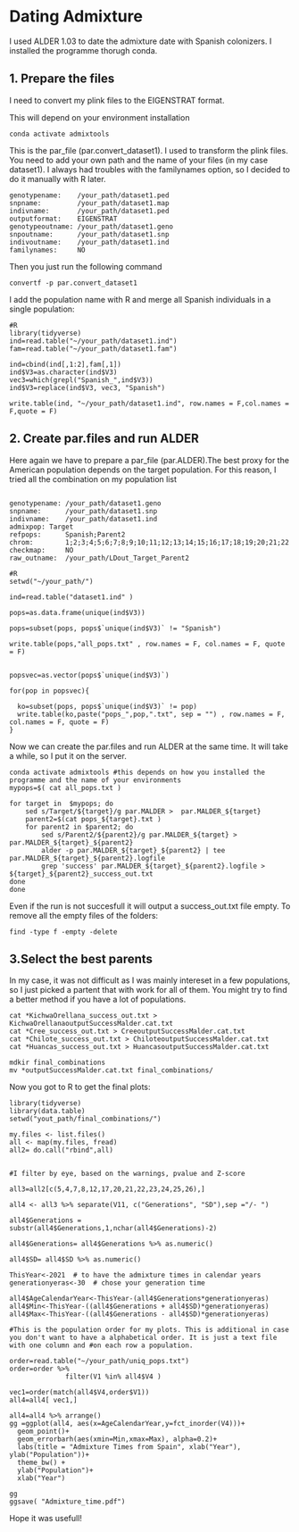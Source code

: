 
# Dating Admixture

I used ALDER 1.03 to date the admixture date with Spanish colonizers. I installed the programme thorugh conda. 


## 1. Prepare the files

I need to convert my plink files to the EIGENSTRAT format. 

This will depend on your environment installation 
```
conda activate admixtools 
``` 
This is the par_file (par.convert_dataset1). I used to transform the plink files. You need to add your own path and the name of your files (in my case dataset1). 
I always had troubles with the familynames option, so I decided to do it manually with R later.

```
genotypename:    /your_path/dataset1.ped
snpname:         /your_path/dataset1.map
indivname:       /your_path/dataset1.ped
outputformat:    EIGENSTRAT
genotypeoutname: /your_path/dataset1.geno
snpoutname:      /your_path/dataset1.snp
indivoutname:    /your_path/dataset1.ind
familynames:     NO

```
Then you just run the following command
```
convertf -p par.convert_dataset1
```

I add the population name with R and merge all Spanish individuals in a single population:
```
#R
library(tidyverse)
ind=read.table("~/your_path/dataset1.ind")
fam=read.table("~/your_path/dataset1.fam")

ind=cbind(ind[,1:2],fam[,1])
ind$V3=as.character(ind$V3)
vec3=which(grepl("Spanish_",ind$V3))
ind$V3=replace(ind$V3, vec3, "Spanish")

write.table(ind, "~/your_path/dataset1.ind", row.names = F,col.names = F,quote = F)
```

## 2. Create par.files and run ALDER
Here again we have to prepare a par_file (par.ALDER).The best proxy for the American population depends on the target population. For this reason, I tried all the combination on my population list

```

genotypename: /your_path/dataset1.geno
snpname:      /your_path/dataset1.snp
indivname:    /your_path/dataset1.ind
admixpop: Target
refpops:      Spanish;Parent2
chrom:        1;2;3;4;5;6;7;8;9;10;11;12;13;14;15;16;17;18;19;20;21;22
checkmap:     NO
raw_outname:  /your_path/LDout_Target_Parent2
``` 

```
#R
setwd("~/your_path/")

ind=read.table("dataset1.ind" )

pops=as.data.frame(unique(ind$V3))

pops=subset(pops, pops$`unique(ind$V3)` != "Spanish")

write.table(pops,"all_pops.txt" , row.names = F, col.names = F, quote = F)


popsvec=as.vector(pops$`unique(ind$V3)`)

for(pop in popsvec){
  
  ko=subset(pops, pops$`unique(ind$V3)` != pop)
  write.table(ko,paste("pops_",pop,".txt", sep = "") , row.names = F, col.names = F, quote = F)
}

```


Now we can create the par.files and run ALDER at the same time. It will take a while, so I put it on the server. 

```
conda activate admixtools #this depends on how you installed the programme and the name of your environments
mypops=$( cat all_pops.txt )

for target in  $mypops; do
	sed s/Target/${target}/g par.MALDER >  par.MALDER_${target}
	parent2=$(cat pops_${target}.txt )
	for parent2 in $parent2; do
		sed s/Parent2/${parent2}/g par.MALDER_${target} >  par.MALDER_${target}_${parent2}
		alder -p par.MALDER_${target}_${parent2} | tee par.MALDER_${target}_${parent2}.logfile
		grep 'success' par.MALDER_${target}_${parent2}.logfile > ${target}_${parent2}_success_out.txt
done
done

```
Even if the run is not succesfull it will output a success_out.txt file empty. To remove all the empty files of the folders:


```
find -type f -empty -delete
```


## 3.Select the best parents 
In my case, it was not difficult as I was mainly intereset in a few populations, so I just picked a partent that with work for all of them. You might try to find a better method if you have a lot of populations.


```
cat *KichwaOrellana_success_out.txt > KichwaOrellanaoutputSuccessMalder.cat.txt
cat *Cree_success_out.txt > CreeoutputSuccessMalder.cat.txt
cat *Chilote_success_out.txt > ChiloteoutputSuccessMalder.cat.txt
cat *Huancas_success_out.txt > HuancasoutputSuccessMalder.cat.txt

mdkir final_combinations
mv *outputSuccessMalder.cat.txt final_combinations/
```

Now you got to R to get the final plots: 

```
library(tidyverse)
library(data.table)
setwd("yout_path/final_combinations/")

my.files <- list.files()
all <- map(my.files, fread)
all2= do.call("rbind",all)
 

#I filter by eye, based on the warnings, pvalue and Z-score

all3=all2[c(5,4,7,8,12,17,20,21,22,23,24,25,26),]

all4 <- all3 %>% separate(V11, c("Generations", "SD"),sep ="/- ") 

all4$Generations = substr(all4$Generations,1,nchar(all4$Generations)-2)

all4$Generations= all4$Generations %>% as.numeric()

all4$SD= all4$SD %>% as.numeric()

ThisYear<-2021  # to have the admixture times in calendar years
generationyeras<-30  # chose your generation time

all4$AgeCalendarYear<-ThisYear-(all4$Generations*generationyeras)
all4$Min<-ThisYear-((all4$Generations + all4$SD)*generationyeras)
all4$Max<-ThisYear-((all4$Generations - all4$SD)*generationyeras)

#This is the population order for my plots. This is additional in case you don't want to have a alphabetical order. It is just a text file with one column and #on each row a population.

order=read.table("~/your_path/uniq_pops.txt")
order=order %>% 
              filter(V1 %in% all4$V4 )  
              
vec1=order(match(all4$V4,order$V1))
all4=all4[ vec1,]

all4=all4 %>% arrange()
gg =ggplot(all4, aes(x=AgeCalendarYear,y=fct_inorder(V4)))+
  geom_point()+
  geom_errorbarh(aes(xmin=Min,xmax=Max), alpha=0.2)+
  labs(title = "Admixture Times from Spain", xlab("Year"), ylab("Population"))+
  theme_bw() +
  ylab("Population")+
  xlab("Year")

gg
ggsave( "Admixture_time.pdf")

```

Hope it was usefull!
